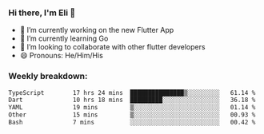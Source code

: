 ### Hi there, I'm Eli 👋
- 🔭 I’m currently working on the new Flutter App
- 🌱 I’m currently learning Go
- 🦄 I’m looking to collaborate with other flutter developers
- 😄 Pronouns: He/Him/His

### Weekly breakdown:
<!--START_SECTION:waka-->

```txt
TypeScript        17 hrs 24 mins  ███████████████▒░░░░░░░░░   61.14 %
Dart              10 hrs 18 mins  █████████░░░░░░░░░░░░░░░░   36.18 %
YAML              19 mins         ▒░░░░░░░░░░░░░░░░░░░░░░░░   01.14 %
Other             15 mins         ▒░░░░░░░░░░░░░░░░░░░░░░░░   00.93 %
Bash              7 mins          ░░░░░░░░░░░░░░░░░░░░░░░░░   00.42 %
```

<!--END_SECTION:waka-->
